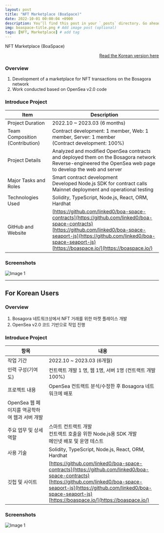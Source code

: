 ```yaml
---
layout: post
title: "NFT Marketplace (BoaSpace)"
date: 2022-10-01 00:00:04 +0900
description: You’ll find this post in your `_posts` directory. Go ahead and edit it and re-build the site to see your changes. # Add post description (optional)
img: boaspace-title.png # Add image post (optional)
tags: [NFT, Marketplace] # add tag
---
```

NFT Marketplace (BoaSpace)

<div style="text-align: right;">
    <a href="#for-korean-users">Read the Korean version here</a> 
</div>

### Overview
1. Development of a marketplace for NFT transactions on the Bosagora network
2. Work conducted based on OpenSea v2.0 code

### Introduce Project

| Item                            | Description                                                                                                                                                                                                                                                |
| ------------------------------- | ---------------------------------------------------------------------------------------------------------------------------------------------------------------------------------------------------------------------------------------------------------- |
| Project Duration                | 2022.10 ~ 2023.03 (6 months)                                                                                                                                                                                                                               |
| Team Composition (Contribution) | Contract development: 1 member, Web: 1 member, Server: 1 member <br> (Contract development: 100%)                                                                                                                                                          |
| Project Details                 | Analyzed and modified OpenSea contracts and deployed them on the Bosagora network <br> Reverse-engineered the OpenSea web page to develop the web and server                                                                                               |
| Major Tasks and Roles           | Smart contract development <br> Developed Node.js SDK for contract calls <br> Mainnet deployment and operational testing                                                                                                                                   |
| Technologies Used               | Solidity, TypeScript, Node.js, React, ORM, Hardhat                                                                                                                                                                                                         |
| GitHub and Website              | [https://github.com/linked0/boa-space-contracts](https://github.com/linked0/boa-space-contracts) <br> [https://github.com/linked0/boa-space-seaport-js](https://github.com/linked0/boa-space-seaport-js) <br> [https://boaspace.io/](https://boaspace.io/) |

### Screenshots
![Image 1]({{site.baseurl}}/assets/img/boaspace-1.png)

---
## For Korean Users
### Overview
1. Bosagora 네트워크상에서 NFT 거래를 위한 마켓 플레이스 개발
2. OpenSea v2.0 코드 기반으로 작업 진행

### Introduce Project

| 항목                                          | 내용                                                                                                                                                                                                                                                       |
| --------------------------------------------- | ---------------------------------------------------------------------------------------------------------------------------------------------------------------------------------------------------------------------------------------------------------- |
| 작업 기간                                     | 2022.10 ~ 2023.03 (6개월)                                                                                                                                                                                                                                  |
| 인력 구성(기여도)                             | 컨트랙트 개발 1 명, 웹 1명, 서버 1명   (컨트랙트 개발 100%)                                                                                                                                                                                                |
| 프로젝트 내용                                 | OpenSea 컨트랙트 분석/수정한 후 Bosagora 네트워크에 배포 <br>                                                                                                                                                                                              |
| OpenSea 웹 페이지를 역공학하여 웹과 서버 개발 |
| 주요 업무 및 상세 역할                        | 스마트 컨트랙트 개발 <br> 컨트랙트 호출을 위한 Node.js용 SDK 개발 <br> 메인넷 배포 및 운영 테스트                                                                                                                                                          |
| 사용 기술                                     | Solidity, TypeScript, Node.js, React, ORM, Hardhat                                                                                                                                                                                                         |
| 깃헙 및 사이트                                | [https://github.com/linked0/boa-space-contracts](https://github.com/linked0/boa-space-contracts) <br> [https://github.com/linked0/boa-space-seaport-js](https://github.com/linked0/boa-space-seaport-js) <br> [https://boaspace.io/](https://boaspace.io/) |


### Screenshots
![Image 1]({{site.baseurl}}/assets/img/boaspace-1.png)


